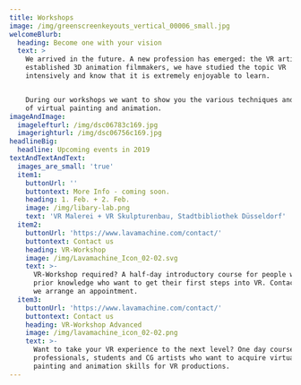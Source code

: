 ```yaml
---
title: Workshops
image: /img/greenscreenkeyouts_vertical_00006_small.jpg
welcomeBlurb:
  heading: Become one with your vision
  text: >
    We arrived in the future. A new profession has emerged: the VR artist. As
    established 3D animation filmmakers, we have studied the topic VR
    intensively and know that it is extremely enjoyable to learn.


    During our workshops we want to show you the various techniques and methodes
    of virtual painting and animation.
imageAndImage:
  imagelefturl: /img/dsc06783c169.jpg
  imagerighturl: /img/dsc06756c169.jpg
headlineBig:
  headline: Upcoming events in 2019
textAndTextAndText:
  images_are_small: 'true'
  item1:
    buttonUrl: ''
    buttontext: More Info - coming soon.
    heading: 1. Feb. + 2. Feb.
    image: /img/libary-lab.png
    text: 'VR Malerei + VR Skulpturenbau, Stadtbibliothek Düsseldorf'
  item2:
    buttonUrl: 'https://www.lavamachine.com/contact/'
    buttontext: Contact us
    heading: VR-Workshop
    image: /img/Lavamachine_Icon_02-02.svg
    text: >-
      VR-Workshop required? A half-day introductory course for people without
      prior knowledge who want to get their first steps into VR. Contact us and
      we arrange an appointment.
  item3:
    buttonUrl: 'https://www.lavamachine.com/contact/'
    buttontext: Contact us
    heading: VR-Workshop Advanced
    image: /img/lavamachine_icon_02-02.png
    text: >-
      Want to take your VR experience to the next level? One day course for
      professionals, students and CG artists who want to acquire virtual
      painting and animation skills for VR productions.
---
```


